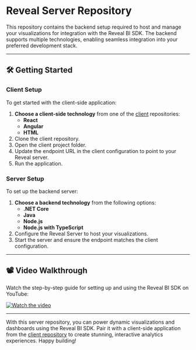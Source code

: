 # Reveal Server Repository

This repository contains the backend setup required to host and manage your visualizations for integration with the Reveal BI SDK. The backend supports multiple technologies, enabling seamless integration into your preferred development stack.

---

## 🛠️ Getting Started

### Client Setup

To get started with the client-side application:

1. **Choose a client-side technology** from one of the  [client](https://github.com/RevealBi-DashboardBuilder/client)  repositories:
   - **React**
   - **Angular**
   - **HTML**
2. Clone the client repository.
3. Open the client project folder.
4. Update the endpoint URL in the client configuration to point to your Reveal server.
5. Run the application.

### Server Setup

To set up the backend server:

1. **Choose a backend technology** from the following options:
   - **.NET Core**
   - **Java**
   - **Node.js**
   - **Node.js with TypeScript**
2. Configure the Reveal Server to host your visualizations.
3. Start the server and ensure the endpoint matches the client configuration.

---

## 📽️ Video Walkthrough

Watch the step-by-step guide for setting up and using the Reveal BI SDK on YouTube:

[![Watch the video](https://img.youtube.com/vi/G887Vy4UKfw/0.jpg)](https://youtu.be/G887Vy4UKfw)

---

With this server repository, you can power dynamic visualizations and dashboards using the Reveal BI SDK. Pair it with a client-side application from the [client repository](https://github.com/RevealBi-DashboardBuilder/client) to create stunning, interactive analytics experiences. Happy building!


